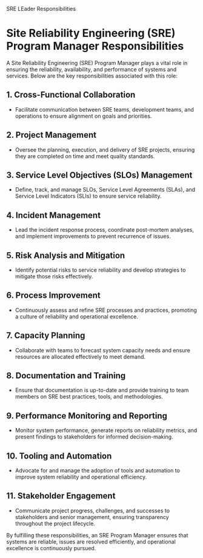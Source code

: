 SRE LEader Responsibilities

# Site Reliability Engineering (SRE) Program Manager Responsibilities

A Site Reliability Engineering (SRE) Program Manager plays a vital role in ensuring the reliability, availability, and performance of systems and services. Below are the key responsibilities associated with this role:

## 1. Cross-Functional Collaboration
- Facilitate communication between SRE teams, development teams, and operations to ensure alignment on goals and priorities.

## 2. Project Management
- Oversee the planning, execution, and delivery of SRE projects, ensuring they are completed on time and meet quality standards.

## 3. Service Level Objectives (SLOs) Management
- Define, track, and manage SLOs, Service Level Agreements (SLAs), and Service Level Indicators (SLIs) to ensure service reliability.

## 4. Incident Management
- Lead the incident response process, coordinate post-mortem analyses, and implement improvements to prevent recurrence of issues.

## 5. Risk Analysis and Mitigation
- Identify potential risks to service reliability and develop strategies to mitigate those risks effectively.

## 6. Process Improvement
- Continuously assess and refine SRE processes and practices, promoting a culture of reliability and operational excellence.

## 7. Capacity Planning
- Collaborate with teams to forecast system capacity needs and ensure resources are allocated effectively to meet demand.

## 8. Documentation and Training
- Ensure that documentation is up-to-date and provide training to team members on SRE best practices, tools, and methodologies.

## 9. Performance Monitoring and Reporting
- Monitor system performance, generate reports on reliability metrics, and present findings to stakeholders for informed decision-making.

## 10. Tooling and Automation
- Advocate for and manage the adoption of tools and automation to improve system reliability and operational efficiency.

## 11. Stakeholder Engagement
- Communicate project progress, challenges, and successes to stakeholders and senior management, ensuring transparency throughout the project lifecycle.

By fulfilling these responsibilities, an SRE Program Manager ensures that systems are reliable, issues are resolved efficiently, and operational excellence is continuously pursued.